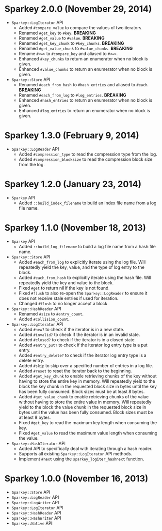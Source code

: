 # Sparkey 2.0.0 (November 29, 2014)
* `Sparkey::LogIterator` API
  * Added `#compare_value` to compare the values of two iterators.
  * Renamed `#get_key` to `#key`. **BREAKING**
  * Renamed `#get_value` to `#value`. **BREAKING**
  * Renamed `#get_key_chunk` to `#key_chunks`. **BREAKING**
  * Renamed `#get_value_chunk` to `#value_chunks`. **BREAKING**
  * Rename `#<=>` to `#compare_key` and aliased to `#<=>`.
  * Enhanced `#key_chunks` to return an enumerator when no block is given.
  * Enhanced `#value_chunks` to return an enumerator when no block is given.
* `Sparkey::Store` API
  * Renamed `#each_from_hash` to `#hash_entries` and aliased to `#each`. **BREAKING**
  * Renamed `#each_from_log` to `#log_entries`. **BREAKING**
  * Enhanced `#hash_entries` to return an enumerator when no block is given.
  * Enhanced `#log_entries` to return an enumerator when no block is given.

# Sparkey 1.3.0 (February 9, 2014)
* `Sparkey::LogReader` API
  * Added `#compression_type` to read the compression type from the log.
  * Added `#compression_blocksize` to read the compression block size from the log.

# Sparkey 1.2.0 (January 23, 2014)
* `Sparkey` API
  * Added `::build_index_filename` to build an index file name from a log file name.

# Sparkey 1.1.0 (November 18, 2013)
* `Sparkey` API
  * Added `::build_log_filename` to build a log file name from a hash file name.
* `Sparkey::Store` API
  * Added `#each_from_log` to explicitly iterate using the log file. Will repeatedly yield the key, value, and the type of log entry to the block.
  * Added `#each_from_hash` to explicitly iterate using the hash file. Will repeatedly yield the key and value to the block.
  * Fixed `#get` to return nil if the key is not found.
  * Fixed `#flush` to also re-open the `Sparkey::LogReader` to ensure it does not receive stale entries if used for iteration.
  * Changed `#flush` to no longer accept a block.
* `Sparkey::HashReader` API
  * Renamed `#size` to `#entry_count`.
  * Added `#collision_count`.
* `Sparkey::LogIterator` API
  * Added `#new?` to check if the iterator is in a new state.
  * Added `#invalid?` to check if the iterator is in an invalid state.
  * Added `#closed?` to check if the iterator is in a closed state.
  * Added `#entry_put?` to check if the iterator log entry type is a put entry.
  * Added `#entry_delete?` to check if the iterator log entry type is a delete entry.
  * Added `#skip` to skip over a specified number of entries in a log file.
  * Added `#reset` to reset the iterator back to the beginning.
  * Added `#get_key_chunk` to enable retrieving chunks of the key without
    having to store the entire key in memory. Will repeatedly yield to the
    block the key chunk in the requested block size in bytes until the key has
    been fully consumed. Block sizes must be at least 8 bytes.
  * Added `#get_value_chunk` to enable retrieving chunks of the value without
    having to store the entire value in memory. Will repeatedly yield to the
    block the value chunk in the requested block size in bytes until the value has
    been fully consumed. Block sizes must be at least 8 bytes.
  * Fixed `#get_key` to read the maximum key length when consuming the key.
  * Fixed `#get_value` to read the maximum value length when consuming the value.
* `Sparkey::HashIterator` API
  * Added API to specifically deal with iterating through a hash reader.
  * Supports all existing `Sparkey::LogIterator` API methods.
  * Implement `#next` using the `sparkey_logiter_hashnext` function.

# Sparkey 1.0.0 (November 16, 2013)
* `Sparkey::Store` API
* `Sparkey::LogReader` API
* `Sparkey::LogWriter` API
* `Sparkey::LogIterator` API
* `Sparkey::HashReader` API
* `Sparkey::HashWriter` API
* `Sparkey::Native` API
